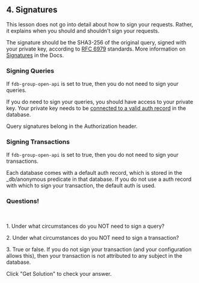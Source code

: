 ## 4. Signatures

This lesson does not go into detail about how to sign your requests. Rather, it explains when you should and shouldn't sign your requests. 

The signature should be the SHA3-256 of the original query, signed with your private key, according to <a href="https://tools.ietf.org/html/rfc6979" target="_blank">RFC 6979</a> standards. More information on <a href="/docs/identity/signatures" target="_blank">Signatures</a> in the Docs.

### Signing Queries

If `fdb-group-open-api` is set to true, then you do not need to sign your queries. 

If you do need to sign your queries, you should have access to your private key. Your private key needs to be <a href="/docs/identity/auth-records" target="_blank"> connected to a valid auth record</a> in the database.

Query signatures belong in the Authorization header.

### Signing Transactions

If `fdb-group-open-api` is set to true, then you do not need to sign your transactions.

Each database comes with a default auth record, which is stored in the _db/anonymous predicate in that database. If you do not use a auth record with which to sign your transaction, the default auth is used. 

<div class="challenge">
<h3>Questions!</h3>
<br/>
<p>1. Under what circumstances do you NOT need to sign a query?</p>
<p>2. Under what circumstances do you NOT need to sign a transaction?</p>
<p>3. True or false. If you do not sign your transaction (and your configuration allows this), then your transaction is not attributed to any subject in the database.</p>
<p>Click "Get Solution" to check your answer. </p>
</div>
<br/>
<br/>

